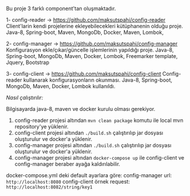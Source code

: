 Bu proje 3 farklı component'tan oluşmaktadır.

   1- config-reader -> https://github.com/maksutspahi/config-reader
        Client'larin kendi projelerine ekleyebilecekleri kütüphanenin olduğu proje.
        Java-8, Spring-boot, Maven, MongoDb, Docker, Maven, Lombok,
   
   2- config-manager -> https://github.com/maksutspahi/config-manager
        Konfigurasyon ekle/çıkar/güncelle işlemlerinin yapıldığı proje.
        Java-8, Spring-boot, MongoDb, Maven, Docker, Lombok, Freemarker template, Jquery, Bootstrap
   
   3- config-client -> https://github.com/maksutspahi/config-client
        Config-reader kullanarak konfigurasyonların okunması.
        Java-8, Spring-boot, MongoDb, Maven, Docker, Lombok kullanıldı.
        

_Nasıl çalıştırılır:_
       
Bilgisayarda java-8, maven ve docker kurulu olması gerekiyor.
       
1. config-reader projesi altından `mvn clean package` komutu ile local mvn repository'ye yüklenir.
2. config-client projesi altından `./build.sh` çalıştırılıp jar dosyası oluşturulur ve docker'a yüklenir.
3. config-manager projesi altından `./build.sh` çalıştırılıp jar dosyası oluşturulur ve docker'a yüklenir.
4. config-manager projesi altından `docker-compose up` ile config-client ve config-manager beraber ayağa kaldırılabilir.

 docker-compose.yml deki default ayarlara göre: 
 config-manager url: `http://localhost:8080`
 config-client örnek request: `http://localhost:8082/string/key1`
